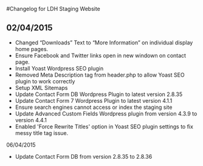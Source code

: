 #Changelog for LDH Staging Website

## 02/04/2015
- Changed “Downloads” Text to “More Information” on individual display home pages.
- Ensure Facebook and Twitter links open in new windown on contact page.
- Install Yoast Wordpress SEO plugin
- Removed Meta Description tag from header.php to allow Yoast SEO plugin to work correctly
- Setup XML Sitemaps
- Update Contact Form DB Wordpress Plugin to latest version 2.8.35
- Update Contact Form 7 Wordpress Plugin to latest version 4.1.1
- Ensure search engines cannot access or index the staging site
- Update Advanced Custom Fields Wordpress plugin from version 4.3.9 to version 4.4.1
- Enabled 'Force Rewrite Titles' option in Yoast SEO plugin settings to fix messy title tag issue.

06/04/2015
- Update Contact Form DB from version 2.8.35 to 2.8.36